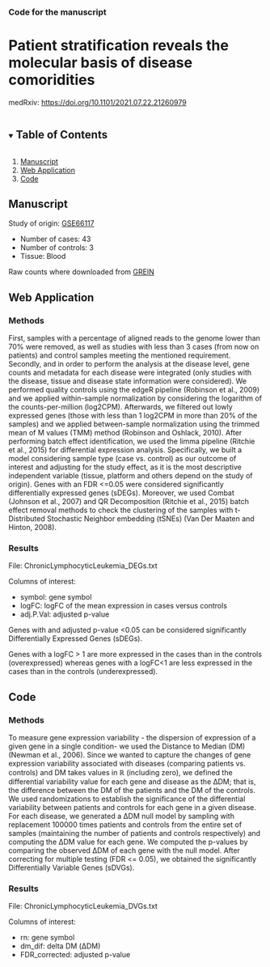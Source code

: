 <!-- PROJECT SHIELDS -->
<!--
*** I'm using markdown "reference style" links for readability.
*** Reference links are enclosed in brackets [ ] instead of parentheses ( ).
*** See the bottom of this document for the declaration of the reference variables
*** for contributors-url, forks-url, etc. This is an optional, concise syntax you may use.
*** https://www.markdownguide.org/basic-syntax/#reference-style-links
-->

### Code for the manuscript
# Patient stratification reveals the molecular basis of disease comoridities

medRxiv: <a href="https://https://doi.org/10.1101/2021.07.22.21260979">https://doi.org/10.1101/2021.07.22.21260979</a>

<!-- TABLE OF CONTENTS -->
<details open="open">
  <summary><h2 style="display: inline-block">Table of Contents</h2></summary>
  <ol>
    <li>
      <a href="#manuscript">Manuscript</a>
    </li>
    <li>
      <a href="#web-application">Web Application</a>
    </li>
    <li><a href="#code">Code</a></li>
  </ol>
</details>



<!-- ABOUT THE PROJECT -->
## Manuscript

Study of origin: <a href="https://www.ncbi.nlm.nih.gov/geo/query/acc.cgi?acc=GSE66117">GSE66117</a>

- Number of cases: 43
- Number of controls: 3
- Tissue: Blood

Raw counts where downloaded from <a href="http://www.ilincs.org/apps/grein/">GREIN</a>



<!-- GETTING STARTED -->
## Web Application

### Methods

First, samples with a percentage of aligned reads to the genome lower than 70% were removed, as well as studies with less than 3 cases (from now on patients) and control samples meeting the mentioned requirement. Secondly, and in order to perform the analysis at the disease level, gene counts and metadata for each disease were integrated (only studies with the disease, tissue and disease state information were considered). We performed quality controls using the edgeR pipeline (Robinson et al., 2009) and we applied within-sample normalization by considering the logarithm of the counts-per-million (log2CPM). Afterwards, we filtered out lowly expressed genes (those with less than 1 log2CPM in more than 20% of the samples) and we applied between-sample normalization using the trimmed mean of M values (TMM) method (Robinson and Oshlack, 2010). After performing batch effect identification, we used the limma pipeline (Ritchie et al., 2015) for differential expression analysis. Specifically, we built a model considering sample type (case vs. control) as our outcome of interest and adjusting for the study effect, as it is the most descriptive independent variable (tissue, platform and others depend on the study of origin). Genes with an FDR <=0.05 were considered significantly differentially expressed genes (sDEGs). Moreover, we used Combat (Johnson et al., 2007) and QR Decomposition (Ritchie et al., 2015) batch effect removal methods to check the clustering of the samples with t-Distributed Stochastic Neighbor embedding (tSNEs) (Van Der Maaten and Hinton, 2008).

### Results

File:  ChronicLymphocyticLeukemia_DEGs.txt 

Columns of interest:
- symbol: gene symbol 
- logFC: logFC of the mean expression in cases versus controls
- adj.P.Val: adjusted p-value

Genes with and adjusted p-value <0.05 can be considered significantly Differentially Expressed Genes (sDEGs).

Genes with a logFC > 1 are more expressed in the cases than in the controls (overexpressed) whereas genes with a logFC<1 are less expressed in the cases than in the controls (underexpressed). 

## Code

### Methods

To measure gene expression variability - the dispersion of expression of a given gene in a single condition- we used the Distance to Median (DM) (Newman et al., 2006). Since we wanted to capture the changes of gene expression variability associated with diseases (comparing patients vs. controls) and DM takes values in ℝ (including zero), we defined the differential variability value for each gene and disease as the ∆DM; that is, the difference between the DM of the patients and the DM of the controls. We used randomizations to establish the significance of the differential variability between patients and controls for each gene in a given disease. For each disease, we generated a ΔDM null model by sampling with replacement 100000 times patients and controls from the entire set of samples (maintaining the number of patients and controls respectively) and computing the ΔDM value for each gene. We computed the p-values by comparing the observed ΔDM of each gene with the null model. After correcting for multiple testing (FDR <= 0.05), we obtained the significantly Differentially Variable Genes (sDVGs).

### Results

File:  ChronicLymphocyticLeukemia_DVGs.txt 

Columns of interest:
- rn: gene symbol 
- dm_dif: delta DM (ΔDM)
- FDR_corrected: adjusted p-value
